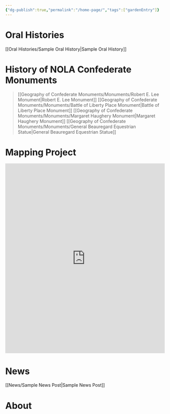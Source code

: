 ```yaml
---
{"dg-publish":true,"permalink":"/home-page/","tags":["gardenEntry"]}
---
```




# Oral Histories
[[Oral Histories/Sample Oral History\|Sample Oral History]]

# History of NOLA Confederate Monuments
>[[Geography of Confederate Monuments/Monuments/Robert E. Lee Monument\|Robert E. Lee Monument]]
>[[Geography of Confederate Monuments/Monuments/Battle of Liberty Place Monument\|Battle of Liberty Place Monument]]
>[[Geography of Confederate Monuments/Monuments/Margaret Haughery Monument\|Margaret Haughery Monument]]
>[[Geography of Confederate Monuments/Monuments/General Beauregard Equestrian Statue\|General Beauregard Equestrian Statue]]

# Mapping Project
<iframe src="https://snazzymaps.com/embed/472468" width="100%" height="600px" style="border:none;"></iframe>

# News
[[News/Sample News Post\|Sample News Post]]

# About

